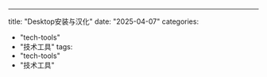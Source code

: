 ---
title: "Desktop安装与汉化"
date: "2025-04-07"
categories: 
  - "tech-tools"
  - "技术工具"
tags:
  - "tech-tools"
  - "技术工具"
